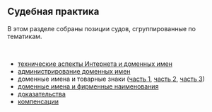 
## Судебная практика 
В этом разделе собраны позиции судов, сгруппированные по тематикам.


<br/>

* [технические аспекты Интернета и доменных имен](https://github.com/xCounsel/cardamom/blob/master/Russian/courts/tech.md)
* [администрирование доменных имен](https://github.com/xCounsel/cardamom/blob/master/Russian/courts/admin.md)
* доменные имена и товарные знаки ([часть 1](https://github.com/xCounsel/cardamom/blob/master/Russian/courts/tz.md), [часть 2](https://github.com/xCounsel/cardamom/blob/master/Russian/courts/tz2.md), [часть 3](https://github.com/xCounsel/cardamom/blob/master/Russian/courts/tz2.md))
* [доменные имена и фирменные наименования](https://github.com/xCounsel/cardamom/blob/master/Russian/courts/fn.md)
* [доказательства](https://github.com/xCounsel/cardamom/blob/master/Russian/courts/evidence.md)
* [компенсации](https://github.com/xCounsel/cardamom/blob/master/Russian/courts/compensation.md)
